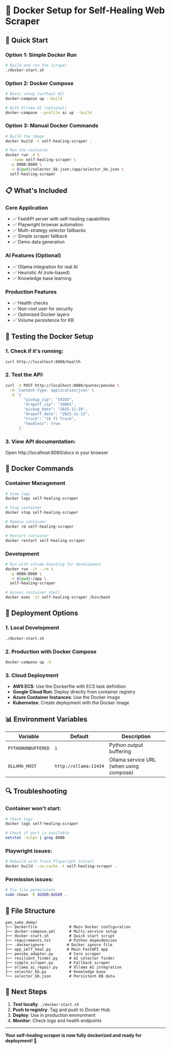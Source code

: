 # 🐳 Docker Setup for Self-Healing Web Scraper

## 🚀 Quick Start

### **Option 1: Simple Docker Run**
```bash
# Build and run the scraper
./docker-start.sh
```

### **Option 2: Docker Compose**
```bash
# Basic setup (without AI)
docker-compose up --build

# With Ollama AI (optional)
docker-compose --profile ai up --build
```

### **Option 3: Manual Docker Commands**
```bash
# Build the image
docker build -t self-healing-scraper .

# Run the container
docker run -d \
  --name self-healing-scraper \
  -p 8080:8080 \
  -v $(pwd)/selector_kb.json:/app/selector_kb.json \
  self-healing-scraper
```

## 📋 What's Included

### **Core Application**
- ✅ FastAPI server with self-healing capabilities
- ✅ Playwright browser automation
- ✅ Multi-strategy selector fallbacks
- ✅ Simple scraper fallback
- ✅ Demo data generation

### **AI Features (Optional)**
- ✅ Ollama integration for real AI
- ✅ Heuristic AI (rule-based)
- ✅ Knowledge base learning

### **Production Features**
- ✅ Health checks
- ✅ Non-root user for security
- ✅ Optimized Docker layers
- ✅ Volume persistence for KB

## 🧪 Testing the Docker Setup

### **1. Check if it's running:**
```bash
curl http://localhost:8080/health
```

### **2. Test the API:**
```bash
curl -X POST http://localhost:8080/quotes/penske \
  -H 'Content-Type: application/json' \
  -d '{
        "pickup_zip": "19103",
        "dropoff_zip": "10001",
        "pickup_date": "2025-11-10",
        "dropoff_date": "2025-11-12",
        "truck": "16 ft Truck",
        "headless": true
      }'
```

### **3. View API documentation:**
Open http://localhost:8080/docs in your browser

## 🔧 Docker Commands

### **Container Management**
```bash
# View logs
docker logs self-healing-scraper

# Stop container
docker stop self-healing-scraper

# Remove container
docker rm self-healing-scraper

# Restart container
docker restart self-healing-scraper
```

### **Development**
```bash
# Run with volume mounting for development
docker run -it --rm \
  -p 8080:8080 \
  -v $(pwd):/app \
  self-healing-scraper

# Access container shell
docker exec -it self-healing-scraper /bin/bash
```

## 🚀 Deployment Options

### **1. Local Development**
```bash
./docker-start.sh
```

### **2. Production with Docker Compose**
```bash
docker-compose up -d
```

### **3. Cloud Deployment**
- **AWS ECS**: Use the Dockerfile with ECS task definition
- **Google Cloud Run**: Deploy directly from container registry
- **Azure Container Instances**: Use the Docker image
- **Kubernetes**: Create deployment with the Docker image

## 📊 Environment Variables

| Variable | Default | Description |
|----------|---------|-------------|
| `PYTHONUNBUFFERED` | `1` | Python output buffering |
| `OLLAMA_HOST` | `http://ollama:11434` | Ollama service URL (when using compose) |

## 🔍 Troubleshooting

### **Container won't start:**
```bash
# Check logs
docker logs self-healing-scraper

# Check if port is available
netstat -tulpn | grep 8080
```

### **Playwright issues:**
```bash
# Rebuild with fresh Playwright install
docker build --no-cache -t self-healing-scraper .
```

### **Permission issues:**
```bash
# Fix file permissions
sudo chown -R $USER:$USER .
```

## 📁 File Structure

```
pen_sake_demo/
├── Dockerfile              # Main Docker configuration
├── docker-compose.yml      # Multi-service setup
├── docker-start.sh         # Quick start script
├── requirements.txt        # Python dependencies
├── .dockerignore          # Docker ignore file
├── app_self_heal.py       # Main FastAPI app
├── penske_adapter.py       # Core scraper
├── resilient_finder.py     # AI selector finder
├── simple_scraper.py       # Fallback scraper
├── ollama_ai_repair.py     # Ollama AI integration
├── selector_kb.py          # Knowledge base
└── selector_kb.json        # Persistent KB data
```

## 🎯 Next Steps

1. **Test locally**: `./docker-start.sh`
2. **Push to registry**: Tag and push to Docker Hub
3. **Deploy**: Use in production environment
4. **Monitor**: Check logs and health endpoints

---

**Your self-healing scraper is now fully dockerized and ready for deployment! 🎉**
